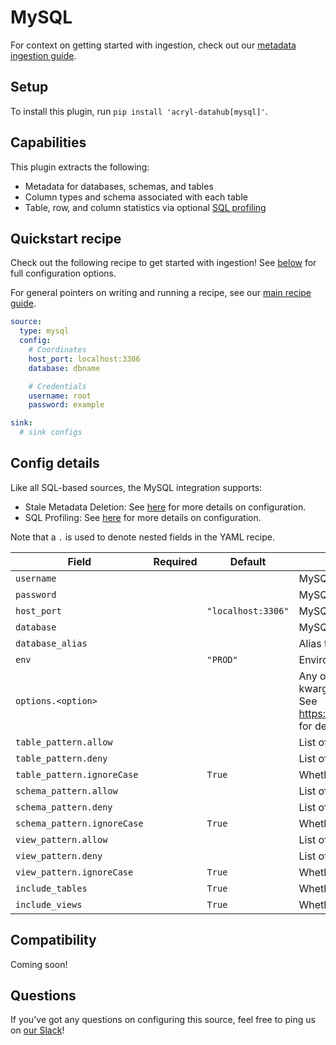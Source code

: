 # MySQL

For context on getting started with ingestion, check out our [metadata ingestion guide](../README.md).

## Setup

To install this plugin, run `pip install 'acryl-datahub[mysql]'`.

## Capabilities

This plugin extracts the following:

- Metadata for databases, schemas, and tables
- Column types and schema associated with each table
- Table, row, and column statistics via optional [SQL profiling](./sql_profiles.md)

## Quickstart recipe

Check out the following recipe to get started with ingestion! See [below](#config-details) for full configuration options.

For general pointers on writing and running a recipe, see our [main recipe guide](../README.md#recipes).

```yml
source:
  type: mysql
  config:
    # Coordinates
    host_port: localhost:3306
    database: dbname

    # Credentials
    username: root
    password: example

sink:
  # sink configs
```

## Config details

Like all SQL-based sources, the MySQL integration supports:
- Stale Metadata Deletion: See [here](./stateful_ingestion.md) for more details on configuration.
- SQL Profiling: See [here](./sql_profiles.md) for more details on configuration.

Note that a `.` is used to denote nested fields in the YAML recipe.

| Field                       | Required | Default            | Description                                                                                                                                                                             |
| --------------------------- | -------- | ------------------ | --------------------------------------------------------------------------------------------------------------------------------------------------------------------------------------- |
| `username`                  |          |                    | MySQL username.                                                                                                                                                                         |
| `password`                  |          |                    | MySQL password.                                                                                                                                                                         |
| `host_port`                 |          | `"localhost:3306"` | MySQL host URL.                                                                                                                                                                         |
| `database`                  |          |                    | MySQL database.                                                                                                                                                                         |
| `database_alias`            |          |                    | Alias to apply to database when ingesting.                                                                                                                                              |
| `env`                       |          | `"PROD"`           | Environment to use in namespace when constructing URNs.                                                                                                                                 |
| `options.<option>`          |          |                    | Any options specified here will be passed to SQLAlchemy's `create_engine` as kwargs.<br />See https://docs.sqlalchemy.org/en/14/core/engines.html#sqlalchemy.create_engine for details. |
| `table_pattern.allow`       |          |                    | List of regex patterns for tables to include in ingestion.                                                                                                                              |
| `table_pattern.deny`        |          |                    | List of regex patterns for tables to exclude from ingestion.                                                                                                                            |
| `table_pattern.ignoreCase`  |          | `True`             | Whether to ignore case sensitivity during pattern matching.                                                                                                                             |
| `schema_pattern.allow`      |          |                    | List of regex patterns for schemas to include in ingestion.                                                                                                                             |
| `schema_pattern.deny`       |          |                    | List of regex patterns for schemas to exclude from ingestion.                                                                                                                           |
| `schema_pattern.ignoreCase` |          | `True`             | Whether to ignore case sensitivity during pattern matching.                                                                                                                             |
| `view_pattern.allow`        |          |                    | List of regex patterns for views to include in ingestion.                                                                                                                               |
| `view_pattern.deny`         |          |                    | List of regex patterns for views to exclude from ingestion.                                                                                                                             |
| `view_pattern.ignoreCase`   |          | `True`             | Whether to ignore case sensitivity during pattern matching.                                                                                                                             |
| `include_tables`            |          | `True`             | Whether tables should be ingested.                                                                                                                                                      |
| `include_views`             |          | `True`             | Whether views should be ingested.                                                                                                                                                       |

## Compatibility

Coming soon!

## Questions

If you've got any questions on configuring this source, feel free to ping us on [our Slack](https://slack.datahubproject.io/)!
